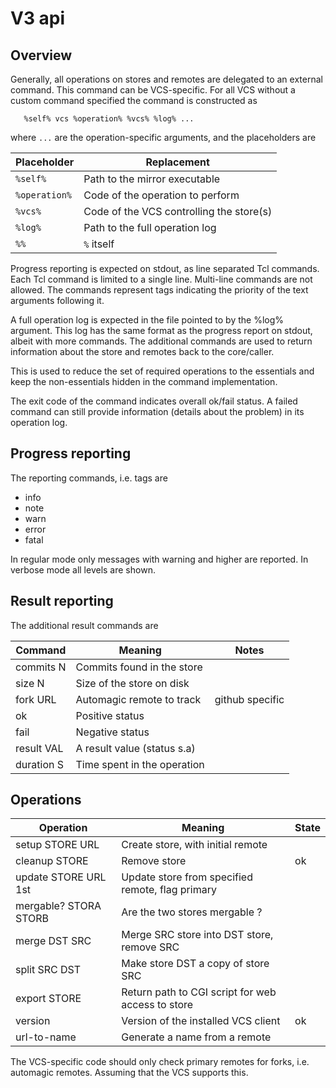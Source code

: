# V3 api

## Overview

Generally, all operations on stores and remotes are delegated to an
external command. This command can be VCS-specific. For all VCS
without a custom command specified the command is constructed as

       %self% vcs %operation% %vcs% %log% ...

where `...` are the operation-specific arguments, and the placeholders are

|Placeholder	|Replacement					|
|---		|---						|
|`%self%`	|Path to the mirror executable			|
|`%operation%`	|Code of the operation to perform		|
|`%vcs%`	|Code of the VCS controlling the store(s)	|
|`%log%`	|Path to the full operation log			|
|`%%`		|`%` itself  	  	    			|

Progress reporting is expected on stdout, as line separated Tcl
commands. Each Tcl command is limited to a single line. Multi-line
commands are not allowed. The commands represent tags indicating the
priority of the text arguments following it.

A full operation log is expected in the file pointed to by the %log%
argument. This log has the same format as the progress report on
stdout, albeit with more commands. The additional commands are used to
return information about the store and remotes back to the core/caller.

This is used to reduce the set of required operations to the
essentials and keep the non-essentials hidden in the command
implementation.

The exit code of the command indicates overall ok/fail status. A
failed command can still provide information (details about the
problem) in its operation log.

## Progress reporting

The reporting commands, i.e. tags are

  - info
  - note
  - warn
  - error
  - fatal

In regular mode only messages with warning and higher are reported.
In verbose mode all levels are shown.

## Result reporting

The additional result commands are

|Command	|Meaning			|Notes		|
|---		|---				|---		|
|commits N	|Commits found in the store	|		|
|size N		|Size of the store on disk	|		|
|fork URL	|Automagic remote to track	|github specific|
|ok		|Positive status     		|		|
|fail		|Negative status		|		|
|result VAL	|A result value (status s.a)	|		|
|duration S	|Time spent in the operation	|		|

## Operations

|Operation		|Meaning						|State	|
|---			|---							|---	|
|setup STORE URL	|Create store, with initial remote			|	|
|cleanup STORE		|Remove store	      	  	 			|ok	|
|update STORE URL 1st	|Update store from specified remote, flag primary	|	|
|mergable? STORA STORB	|Are the two stores mergable ?				|	|
|merge DST SRC	 	|Merge SRC store into DST store, remove SRC		|	|
|split SRC DST		|Make store DST a copy of store SRC			|	|
|export STORE		|Return path to CGI script for web access to store	|	|
|version		|Version of the installed VCS client	     		|ok	|
|url-to-name		|Generate a name from a remote				|	|

The VCS-specific code should only check primary remotes for forks,
i.e. automagic remotes. Assuming that the VCS supports this.

